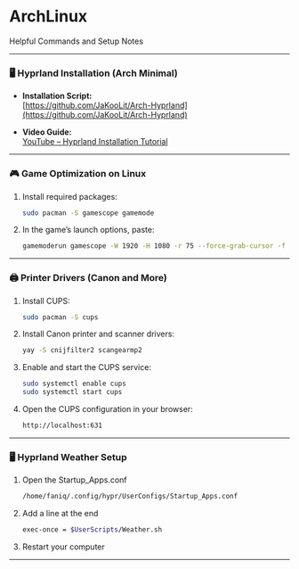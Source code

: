 # ArchLinux  
Helpful Commands and Setup Notes

---

### 🖥️ Hyprland Installation (Arch Minimal)

- **Installation Script:**  
  [https://github.com/JaKooLit/Arch-Hyprland](https://github.com/JaKooLit/Arch-Hyprland)

- **Video Guide:**  
  [YouTube – Hyprland Installation Tutorial](https://www.youtube.com/watch?v=lR7EtbVYWuc&t=540s)

---

### 🎮 Game Optimization on Linux

1. Install required packages:
   ```bash
   sudo pacman -S gamescope gamemode

2. In the game’s launch options, paste:
   ```bash
   gamemoderun gamescope -W 1920 -H 1080 -r 75 --force-grab-cursor -f -- %command%

---

### 🖨️ Printer Drivers (Canon and More)

1. Install CUPS:
   ```bash
   sudo pacman -S cups
2. Install Canon printer and scanner drivers:
   ```bash
   yay -S cnijfilter2 scangearmp2
3. Enable and start the CUPS service:
   ```bash
   sudo systemctl enable cups
   sudo systemctl start cups
4. Open the CUPS configuration in your browser:
   ```bash
   http://localhost:631

---

### 🖥️ Hyprland Weather Setup

1. Open the Startup_Apps.conf
   ```bash
   /home/faniq/.config/hypr/UserConfigs/Startup_Apps.conf

2. Add a line at the end
   ```bash
   exec-once = $UserScripts/Weather.sh

3. Restart your computer


---

